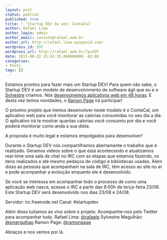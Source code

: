 ```yaml
---
layout: post
status: publish
published: true
title: ! 'Startup DEV da vez: ContaCal'
author: Rafael Lima
author_login: admin
author_email: contato@rafael.adm.br
author_url: http://rafael.lima.myopenid.com/
wordpress_id: 597
wordpress_url: http://rafael.adm.br/?p=597
date: 2011-08-22 15:41:35.000000000 -03:00
categories:
- Posts
tags: []
---
```

Estamos prontos para fazer mais um Startup DEV!
Para quem n&atilde;o sabe, o Startup DEV &eacute; um modelo de desenvolvimento de software &aacute;gil que eu e o <a href="http://mergulhao.info">Sylvestre</a> criamos. N&oacute;s <a href="http://startupdev.com.br">desenvolvemos aplicativos web em 48 horas</a>. E desta vez temos novidades, o <a href="http://ramonpage.com/">Ramon Page</a> ir&aacute; participar!

O pr&oacute;ximo projeto que iremos desenvolver neste modelo &eacute; o ContaCal, um aplicativo web para voc&ecirc; monitorar as calorias consumidas no seu dia a dia. O aplicativo ir&aacute; te mostrar quantas calorias voc&ecirc; consumiu por dia e voc&ecirc; poder&aacute; monitorar como anda a sua dieta.

A proposta &eacute; muito legal e estamos empolgados para desenvolver!

Durante o Startup DEV n&oacute;s compartilhamos abertamente o trabalho que &eacute; realizado. Geramos v&iacute;deos sobre o que est&aacute; acontecendo e atualizamos real-time uma sala de chat no IRC com as etapas que estamos fazendo, os itens realizados e at&eacute; mesmo peda&ccedil;os de c&oacute;digo e bibliotecas usadas. Al&eacute;m disso as pessoas que acompanham na sala de IRC, t&ecirc;m acesso ao site no ar e pode acompanhar a evolu&ccedil;&atilde;o enquanto ele &eacute; desenvolvido.

Se voc&ecirc; se interessa em acompanhar todo o processo de como uma aplica&ccedil;&atilde;o web nasce, acesse o IRC a partir das 9:00h de ter&ccedil;a-feira 23/08. Este Startup DEV ser&aacute; desenvolvido nos dias 23/08 e 24/08.

Servidor: irc.freenode.net
Canal: #startupdev

Al&eacute;m disso tuitamos ao vivo sobre o projeto. Acompanhe-nos pelo Twitter para acompanhar tudo.
Rafael Lima: <a href="http://twitter.com/rafaelp">@rafaelp</a>
Sylvestre Megulh&atilde;o: <a href="http://twitter.com/smergulhao">@smergulhao</a>
Ramon Page: <a href="http://twitter.com/ramonpage">@ramonpage</a>

Abra&ccedil;os e nos vemos por l&aacute;.
